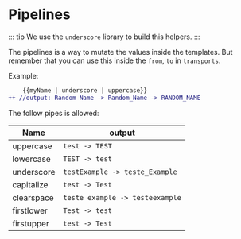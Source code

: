# Pipelines

::: tip
We use the `underscore` library to build this helpers.
:::

The pipelines is a way to mutate the values inside the templates. But remember that you can use this inside the `from`, `to` in `transports`.

Example:

```diff
    {{myName | underscore | uppercase}}
++ //output: Random Name -> Random_Name -> RANDOM_NAME
```

The follow pipes is allowed:

| Name       | output                          |
| ---------- | ------------------------------- |
| uppercase  | `test -> TEST`                  |
| lowercase  | `TEST -> test`                  |
| underscore | `testExample -> teste_Example`  |
| capitalize | `test -> Test`                  |
| clearspace | `teste example -> testeexample` |
| firstlower | `Test -> test`                  |
| firstupper | `test -> Test`                  |
